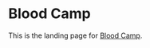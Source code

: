 # Blood Camp
This is the landing page for [Blood Camp](https://github.com/sahilsaha7773/Blood-Camp-back-end).